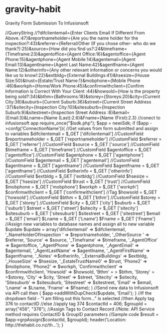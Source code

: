 gravity-habit
=============

Gravity Form Submission To Infusionsoft 

<?php>

//QueryString

//?difclientemail={Enter Clients Email If Different From Above.:47}&reportnameholder={Are you the name holder for the inspection?:43}&referrer={Referral/Other (If you chose other- who do we thank?):25}&source={How did you find us?:24&timeframe={Timeframe:23}&agentoffice={Agent Office:16}&agentoffice={Agent Phone:15}&agentphone={Agent Mobile:14}&agentemail={Agent Email:13}&agentlname={Agent Last Name:42}&agentfname={Agent Name:12}&otherinfo={Any other relevant information or concerns you would like us to know!:22}&extbldg={External Buildings:41}&hsesize={House Size:50}&trust={Estate/Trust Name:1}&mobphone={Mobile Phone :46}&workph={Home/Work Phone:45}&confirmwithclient={Confirm Information is Correct With Your Ciient :44}&howsold={How is the property being sold?:34}&bthm={Bathrooms:18}&storey={Storeys:20}&city={Current City:38}&suburb={Current Suburb:36}&street={Current Street Address :37}&sitecity={Inspection City:10}&sitesuburb={Inspection Suburb:9}&sitestreet={Inspection Street Address :8}&email={Email:3}&Lname={Name (Last):2.6}&Fname={Name (First):2.3}



//conect to infusionsoft app
require_once("$isdk.php");

$app = newiSdk;

if ($app ->confg('ConnectionName')){

//Get values from form submitted and assign to variables

$difclientemail = $_GET ['difclientemail'] //CustomField
$reportnameholder = $_GET ['reportnameholder'] //CustomField
$referrer = $_GET ['referrer'] //CustomField
$source = $_GET ['source'] //CustomField
$timeframe = $_GET ['timeframe'] //CustomField
$agentoffice = $_GET ['agentoffice'] //CustomField
$agentphone = $_GET ['agentphone'] //CustomField
$agentemail = $_GET ['agentemail'] //CustomField
$agentlname = $_GET ['agentlname'] //CustomField
$agentfname = $_GET ['agentfname'] //CustomField
$otherinfo = $_GET ['otherinfo'] //CustomField
$extbldg = $_GET ['extbldg'] //CustomField
$hsesize = $_GET ['hsesize'] //CustomField
$trust = $_GET ['trust'] //CustomField
$mobphone = $_GET ['mobphone'] 
$workph = $_GET ['workph']
$confirmwithclient = $_GET ['confirmwithclient'] //Tag
$howsold = $_GET ['howsold'] //CustomField
$bthm = $_GET ['bthm'] //CustomField
$storey = $_GET ['storey'] //CustomField
$city = $_GET ['city'] 
$suburb = $_GET ['suburb'] 
$street = $_GET ['street']
$sitecity = $_GET ['sitecity']
$sitesuburb = $_GET ['sitesuburb']
$sitestreet = $_GET ['sitestreet']
$email = $_GET ['email']
$Lname = $_GET ['Lname']
$Fname = $_GET ['Fname']

//Assign new variables to database names and assign all to new variable $update 
$update = array('difclientemail' => $difclientemail, '_NameHolderOfInspection ' => $reportnameholder, 
				'_OtherSource ' => $referrer, 'Source' => $source, '_Timeframe' => $timeframe,
			    '_AgentOffice' => $agentoffice, '_AgentPhone' => $agentphone, '_AgentEmail' => $agentemail,
			    '_AgentLastName' => $agentlname, '_AgentFirstName' => $agentfname, '_Notes' =>$otherinfo,
			    '_ExternalBuildings' => $extbldg, '_HouseSize' => $hsesize, '_EstateTrustName0' => $trust, 'Phone2' => $mobphone,
			    'Phone2' => $workph, 'Confirmwithclient' => $confirmwithclient, 'Howsold' => $howsold,
			    'Bthm' = > $bthm, 'Storey' = >$storey, 'City' => $city, 'Street' => $street, 'Sitecity' => $sitecity,
			    'Sitesuburb' => $sitesuburb, 'Sitestreet' => $sitestreet, 'Email' => $email, 'Lname' => $Lname, 'Fname' => $Fname);
			    )
//Send new data to Infusionsoft via API call
then {
$app->addWithDupCheck($update, 'Email');

}


//If the dropdown field - "I am filling out this form…" is selected
//then Apply tag 376 to contactID 
//else 
//apply tag 374


$contactId = 406;
$groupId = array("456", "376");

//Assign Tags to Contact Record
//Note: API Service method requires ContactID & GroupID parameters
//Sample code
$result = $app->grpAssign($contactId, $groupId);

header('Location: http://thehabit.co.nz/th...');


}
